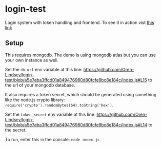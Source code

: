 # login-test
Login system with token handling and frontend. To see it in action vist [this link](https://login-test.s40.repl.co)

## Setup
This requires mongodb. The demo is using mongodb atlas but you can use your own instance as well.

Set the `db_url` env variable at this line: https://github.com/Oren-Lindsey/login-test/blob/a5e7eba3ffcd01a849476980d80fcfe9bc8e184c/index.js#L15 to the url of your mongodb database.

It also requires a token secret, which should be generated using something like the node.js crypto library:
`require('crypto').randomBytes(64).toString('hex')`.

Set the `token_secret` env variable at this line:
https://github.com/Oren-Lindsey/login-test/blob/a5e7eba3ffcd01a849476980d80fcfe9bc8e184c/index.js#L14
to the secret.

To run, enter this in the console: `node index.js`
